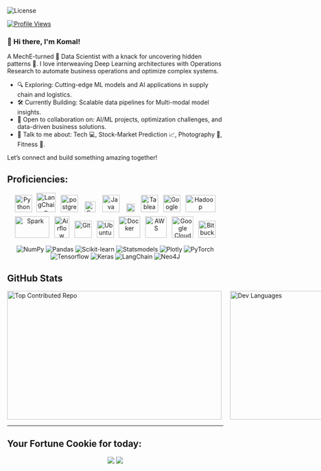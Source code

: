 ![License](https://img.shields.io/github/license/KOKOMOCHA/Github-Configs?style=flat)

[![Profile Views](https://visitcount.itsvg.in/api?id=kokomocha&icon=0&color=0)](https://visitcount.itsvg.in)

### 👋 Hi there, I'm Komal! 

A MechE-turned 🔄 Data Scientist with a knack for uncovering hidden patterns 👀. I love interweaving Deep Learning architectures with Operations Research to automate business operations and optimize complex systems. 

- 🔍 Exploring: Cutting-edge ML models and AI applications in supply chain and logistics.
- 🛠️ Currently Building: Scalable data pipelines for Multi-modal model insights.
- 🚀 Open to collaboration on: AI/ML projects, optimization challenges, and data-driven business solutions.
- 💬 Talk to me about: Tech 💻, Stock-Market Prediction 📈, Photography 📸, Fitness 🏃.

Let’s connect and build something amazing together! 

## Proficiencies:

 <p align="center">
    <img title="Python" alt="Python" img src="https://cdn.svgporn.com/logos/python.svg" width="40" style="vertical-align:down; margin:4px">
    <img title="mySQL" alt="LangChain" img src="https://cdn.svgporn.com/logos/mysql-icon.svg" width="45" style="vertical-align:down; margin:2px">
    <img title="postgreSQL" alt="postgreSQL" img src="https://cdn.svgporn.com/logos/postgresql.svg" width="40" style="vertical-align:down; margin:6px">
    <img title="Scala" alt="Scala" img src="https://cdn.svgporn.com/logos/scala.svg" width="25" style="vertical-align:down; margin:6px">
    <img title="Java" alt="Java" img src="https://cdn.svgporn.com/logos/java.svg" width="40" style="vertical-align:down; margin:6px">
    <img title="MongoDB" alt="MongoDB" img src="https://cdn.svgporn.com/logos/mongodb-icon.svg" width="20" style="vertical-align:down; margin:6px">
    <img title="Tableau" alt="Tableau" img src="https://cdn.svgporn.com/logos/tableau-icon.svg" width="40" style="vertical-align:down; margin:4px">
    <img title="Google Analytics" alt="Google Analytics" img src="https://cdn.svgporn.com/logos/google-analytics.svg" width="40" style="vertical-align:down; margin:4px">
    <img title="Hadoop" alt="Hadoop" src="https://cdn.svgporn.com/logos/hadoop.svg" width="70" height="40" style="vertical-align:down; margin:4px"/>
	<img title="Spark" alt="Spark" src="https://cdn.svgporn.com/logos/apache-spark.svg" width="80" height="50" style="vertical-align:down; margin:4px"/>
    <img title="Airflow" alt="Airflow" src="https://cdn.svgporn.com/logos/airflow-icon.svg" width="35" height="50" style="vertical-align:down; margin:4px"/>
    <img title="Git" alt="Git" img src="https://cdn.svgporn.com/logos/git-icon.svg" width="40" style="vertical-align:center; margin:4px">
    <!-- <img src="https://img.shields.io/badge/-dvc.svg?logo=dvc&logoColor=white&labelColor=8a32ba"  width="60" alt="DVC" style="vertical-align:center; margin:4px"> -->
    <img title="Ubuntu" alt="Ubuntu" img src="https://cdn.svgporn.com/logos/ubuntu.svg" width="40" style="vertical-align:down; margin:4px">
    <img title="Docker" alt="Docker" img src="https://cdn.svgporn.com/logos/docker-icon.svg" width="50" style="vertical-align:down; margin:4px">
    <img title="AWS" alt="AWS" img src="https://cdn.svgporn.com/logos/aws.svg" width="50" style="vertical-align:down; margin:4px">
    <img title="Google Cloud" alt="Google Cloud" img src="https://cdn.svgporn.com/logos/google-cloud.svg" width="50" style="vertical-align:down; margin:4px">
    <img title="Bitbucket" alt="Bitbucket" img src="https://cdn.svgporn.com/logos/bitbucket.svg" width="40" style="vertical-align:down; margin:4px">
</p>

 <p align="center">
    <img src="https://img.shields.io/badge/numpy-%23013243.svg?style=for-the-badge&logo=numpy&logoColor=white" alt="NumPy">
    <img src="https://img.shields.io/badge/pandas-%23150458.svg?style=for-the-badge&logo=pandas&logoColor=white" alt="Pandas">
    <img src="https://img.shields.io/badge/scikit--learn-%23F7931E.svg?style=for-the-badge&logo=scikit-learn&logoColor=white" alt="Scikit-learn">
    <img src="https://img.shields.io/badge/-Statsmodels-C51A4A?style=for-the-badge" alt="Statsmodels">
    <img src="https://img.shields.io/badge/Plotly-%233F4F75.svg?style=for-the-badge&logo=plotly&logoColor=white" alt="Plotly">
    <img src="https://img.shields.io/badge/-Pytorch-cc2b12?style=for-the-badge&logo=pytorch&logoColor=white" alt="PyTorch">
    <img src="https://img.shields.io/badge/Tensorflow-fc8130.svg?style=for-the-badge&logo=tensorflow&logoColor=white" alt="Tensorflow">
    <img src="https://img.shields.io/badge/Keras-%23D00000.svg?style=for-the-badge&logo=Keras&logoColor=white" alt="Keras">
    <img src="https://img.shields.io/badge/langchain-1C3C3C?style=for-the-badge&logo=langchain&logoColor=white" alt="LangChain">
    <img src="https://img.shields.io/badge/Neo4j-008CC1?style=for-the-badge&logo=neo4j&logoColor=white" alt="Neo4J">
</p>




## GitHub Stats

<div style="display: flex; justify-content: flex-start; align-items: flex-start; gap: 20px;">
    <img src="https://github-contributor-stats.vercel.app/api?username=kokomocha&limit=5&theme=radical&combine_all_yearly_contributions=true" alt="Top Contributed Repo" width="500" height="300">
    <img src="https://github-readme-stats.vercel.app/api/top-langs/?username=kokomocha&layout=compact&langs_count=10&theme=radical" alt="Dev Languages" width="400" height="300">
</div>

<!-- ## Top Visited Repositories:

<div style="border: 1px solid gray; padding: 15px; margin: 10px 0; border-radius: 5px; background-color: #141321; max-width: 400px;">
    <a href="https://github.com/YOUR_GITHUB_USERNAME/REPO_1" style="font-size: 24px; font-weight: bold; color: #ff0054; text-decoration: none;">REPO_1</a>
    <p style="margin: 10px 0 0 0; font-size: 16px; color: #e4e4e4;">This repository focuses on ... and includes features such as ...</p>
</div>

<div style="border: 1px solid gray; padding: 15px; margin: 10px 0; border-radius: 5px; background-color: #141321; max-width: 400px;">
    <a href="https://github.com/YOUR_GITHUB_USERNAME/REPO_2" style="font-size: 24px; font-weight: bold; color: #ff0054; text-decoration: none;">REPO_2</a>
    <p style="margin: 10px 0 0 0; font-size: 16px; color: #e4e4e4;">This repository focuses on ... and includes features such as ...</p>
</div>

<div style="border: 1px solid gray; padding: 15px; margin: 10px 0; border-radius: 5px; background-color: #141321; max-width: 400px;">
    <a href="https://github.com/YOUR_GITHUB_USERNAME/REPO_3" style="font-size: 24px; font-weight: bold; color: #ff0054; text-decoration: none;">REPO_3</a>
    <p style="margin: 10px 0 0 0; font-size: 16px; color: #e4e4e4;">This repository focuses on ... and includes features such as ...</p>
</div> -->

<hr>

## Your Fortune Cookie for today:

<p align="center">
    <a target="_blank" href="https://www.linkedin.com/in/komal-pardeshi-514683166/"><img src="https://img.shields.io/badge/-LinkedIn-0077B5?style=for-the-badge&logo=Linkedin&logoColor=white"></img></a>
    <a target="_blank" href="mailto:pardeshi.komal31@outlook.com"><img src="https://img.shields.io/badge/-Gmail-D14836?style=for-the-badge&logo=Gmail&logoColor=white"></img></a>
</p>    